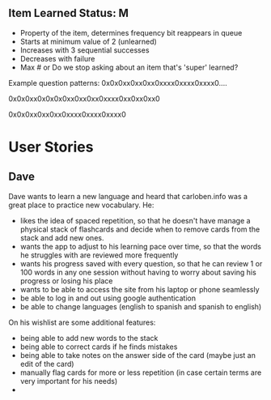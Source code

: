 ## Item Learned Status: M
- Property of the item, determines frequency bit reappears in queue
- Starts at minimum value of 2 (unlearned)
- Increases with 3 sequential successes
- Decreases with failure
- Max # or Do we stop asking about an item that's 'super' learned?

Example question patterns:
0x0x0xx0xx0xx0xxxx0xxxx0xxxx0....

0x0x0xx0x0x0x0xx0xx0xx0xxxx0xx0xx0xx0


0x0x0xx0xx0xx0xxxx0xxxx0xxxx0

# User Stories

## Dave
Dave wants to learn a new language and heard that carloben.info was a great place to practice new vocabulary. He:

- likes the idea of spaced repetition, so that he doesn't have manage a physical stack of flashcards and decide when to remove cards from the stack and add new ones.
- wants the app to adjust to his learning pace over time, so that the words he struggles with are reviewed more frequently
- wants his progress saved with every question, so that he can review 1 or 100 words in any one session without having to worry about saving his progress or losing his place
- wants to be able to access the site from his laptop or phone seamlessly
- be able to log in and out using google authentication
- be able to change languages (english to spanish and spanish to english)

On his wishlist are some additional features:
- being able to add new words to the stack
- being able to correct cards if he finds mistakes
- being able to take notes on the answer side of the card (maybe just an edit of the card)
- manually flag cards for more or less repetition (in case certain terms are very important for his needs)
-

